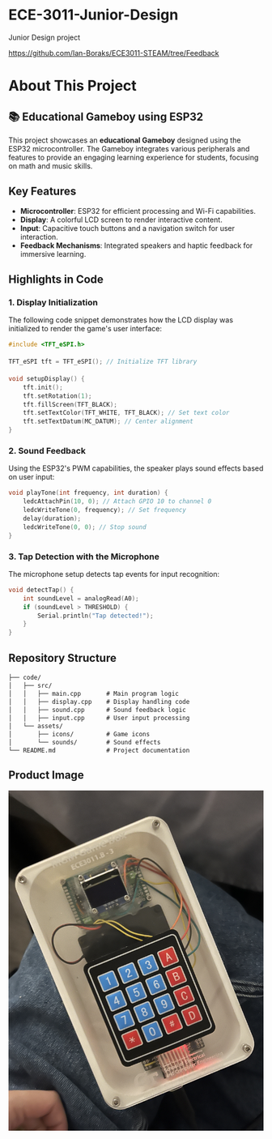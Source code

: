 # ECE-3011-Junior-Design
Junior Design project

https://github.com/Ian-Boraks/ECE3011-STEAM/tree/Feedback


# About This Project

## 📚 Educational Gameboy using ESP32

This project showcases an **educational Gameboy** designed using the ESP32 microcontroller. The Gameboy integrates various peripherals and features to provide an engaging learning experience for students, focusing on math and music skills. 

## Key Features
- **Microcontroller**: ESP32 for efficient processing and Wi-Fi capabilities.
- **Display**: A colorful LCD screen to render interactive content.
- **Input**: Capacitive touch buttons and a navigation switch for user interaction.
- **Feedback Mechanisms**: Integrated speakers and haptic feedback for immersive learning.

## Highlights in Code

### 1. Display Initialization
The following code snippet demonstrates how the LCD display was initialized to render the game's user interface:

```cpp
#include <TFT_eSPI.h>

TFT_eSPI tft = TFT_eSPI(); // Initialize TFT library

void setupDisplay() {
    tft.init();
    tft.setRotation(1);
    tft.fillScreen(TFT_BLACK);
    tft.setTextColor(TFT_WHITE, TFT_BLACK); // Set text color
    tft.setTextDatum(MC_DATUM); // Center alignment
}
```

### 2. Sound Feedback
Using the ESP32's PWM capabilities, the speaker plays sound effects based on user input:

```cpp
void playTone(int frequency, int duration) {
    ledcAttachPin(10, 0); // Attach GPIO 10 to channel 0
    ledcWriteTone(0, frequency); // Set frequency
    delay(duration);
    ledcWriteTone(0, 0); // Stop sound
}
```

### 3. Tap Detection with the Microphone
The microphone setup detects tap events for input recognition:

```cpp
void detectTap() {
    int soundLevel = analogRead(A0);
    if (soundLevel > THRESHOLD) {
        Serial.println("Tap detected!");
    }
}
```

## Repository Structure
```plaintext
├── code/
│   ├── src/
│   │   ├── main.cpp       # Main program logic
│   │   ├── display.cpp    # Display handling code
│   │   ├── sound.cpp      # Sound feedback logic
│   │   ├── input.cpp      # User input processing
│   └── assets/
│       ├── icons/         # Game icons
│       └── sounds/        # Sound effects
└── README.md              # Project documentation
```

## Product Image
![Educational Gameboy](IMG_4947.jpeg)


